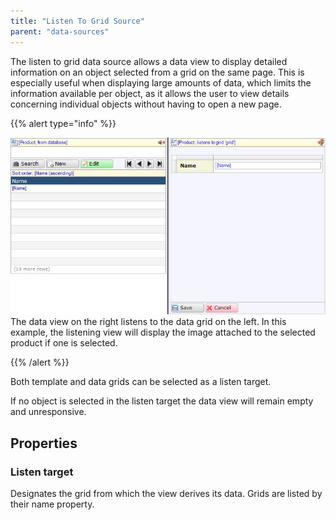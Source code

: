 ```yaml
---
title: "Listen To Grid Source"
parent: "data-sources"
---
```



The listen to grid data source allows a data view to display detailed information on an object selected from a grid on the same page. This is especially useful when displaying large amounts of data, which limits the information available per object, as it allows the user to view details concerning individual objects without having to open a new page.

{{% alert type="info" %}}

![](attachments/4521989/4751387.jpg)
The data view on the right listens to the data grid on the left. In this example, the listening view will display the image attached to the selected product if one is selected.

{{% /alert %}}

Both template and data grids can be selected as a listen target.

If no object is selected in the listen target the data view will remain empty and unresponsive.

## Properties

### Listen target

Designates the grid from which the view derives its data. Grids are listed by their name property.
